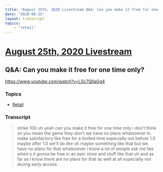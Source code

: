 ```yaml
---
title: "August 25th, 2020 Livestream Q&A: Can you make it free for one time only?"
date: "2020-08-25"
layout: transcript
topics:
    - "retail"
---
```

# [August 25th, 2020 Livestream](../2020-08-25.md)
## Q&A: Can you make it free for one time only?
https://www.youtube.com/watch?v=LSc7QIlaGg4

### Topics
* [Retail](../topics/retail.md)

### Transcript

> strike 100 uh yeah can you make it free for one time only i don't think so you mean the game they don't we have no plans whatsoever to make satisfactory like free for a limited time especially not before 1.0 maybe after 1.0 we'll do like uh maybe something like that but we have no plans for that whatsoever i know a lot of people ask me like when's it gonna be free in an epic store and stuff like that uh and as far as i know there are no plans for that as well at all especially not during early access
